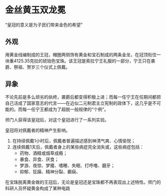 # 金丝黄玉双龙冕
“皇冠的意义是为子民们带来金色的希望”
## 外观
用黄金线编制成的王冠，帽圈两侧饰有黄金和宝石制成的两条金龙，在冠顶衔住一块重4125.35克拉的琥珀色宝珠。该王冠是索拉宁王礼服的一部分，宁王只在袭爵、祭祖、贺岁三个仪式上佩戴。
## 异象
不论先前是多么顽劣的纨绔，袭爵后都变得积极上进；而每一任宁王在任期间都把自己活成了国家意志的代言——在近似二元制君主立宪制的政体下，这几乎是不可能的。而每一任宁王都成为了超脱一般规律的“个例”。

师门人获得该皇冠后，对这个皇冠进行了一系列实验。

皇冠将对佩戴者的精神产生影响。

1. 在持续佩戴1小时后，佩戴者普遍描述感到神清气爽、心情愉悦；
2. 连续佩戴1天后，佩戴者身上的某些病症完全消失或，这些病症包括：
	+ 药物、酒精或烟草成瘾；
	+ 暴食、异食、厌食；
	+ 梦游、夜惊、梦魇、嗜睡、失眠、打呼噜、磨牙；
	+ 抑郁、狂躁、精神分裂、癫痫、

在宝珠脱离黄金做的王冠后，无论是皇冠还是宝珠都不再表现出上述特性。师门的科研人员怀疑黄金构成了某种电路

